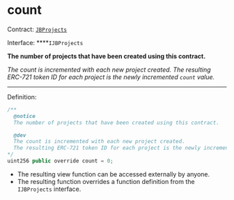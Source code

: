 # count

Contract: [`JBProjects`](../)

Interface: ****`IJBProjects`

**The number of projects that have been created using this contract.** 

_The count is incremented with each new project created. The resulting ERC-721 token ID for each project is the newly incremented `count` value._  
****  
Definition:

```javascript
/** 
  @notice 
  The number of projects that have been created using this contract.

  @dev
  The count is incremented with each new project created. 
  The resulting ERC-721 token ID for each project is the newly incremented count value.
*/
uint256 public override count = 0;
```

* The resulting view function can be accessed externally by anyone. 
* The resulting function overrides a function definition from the `IJBProjects` interface.



